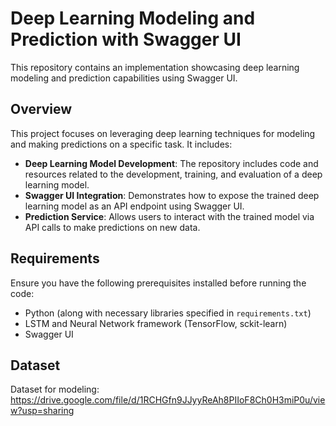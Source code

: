 # Deep Learning Modeling and Prediction with Swagger UI

This repository contains an implementation showcasing deep learning modeling and prediction capabilities using Swagger UI.

## Overview

This project focuses on leveraging deep learning techniques for modeling and making predictions on a specific task. It includes:

- **Deep Learning Model Development**: The repository includes code and resources related to the development, training, and evaluation of a deep learning model.
- **Swagger UI Integration**: Demonstrates how to expose the trained deep learning model as an API endpoint using Swagger UI.
- **Prediction Service**: Allows users to interact with the trained model via API calls to make predictions on new data.

## Requirements

Ensure you have the following prerequisites installed before running the code:

- Python (along with necessary libraries specified in `requirements.txt`)
- LSTM and Neural Network framework (TensorFlow, sckit-learn)
- Swagger UI

## Dataset

Dataset for modeling: https://drive.google.com/file/d/1RCHGfn9JJyyReAh8PIIoF8Ch0H3miP0u/view?usp=sharing
